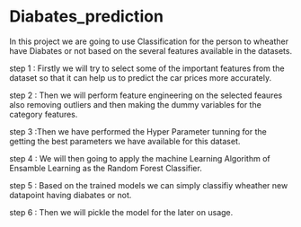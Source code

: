 # Diabates_prediction
 
 In this project we are going to use Classification for the person to wheather have Diabates or not based on the several features available in the datasets.

step 1 : Firstly we will try to select some of the important features from the dataset so that it can help us to predict the car prices more accurately.

step 2 : Then we will perform feature engineering on the selected feaures also removing outliers and then making the dummy variables for the category features.

step 3 :Then we have performed the Hyper Parameter tunning for the getting the best parameters we have available for this dataset.

step 4 : We will then going to apply the machine Learning Algorithm of Ensamble Learning as the Random Forest Classifier.

step 5 : Based on the trained models we can simply classifiy wheather new datapoint having diabates or not.

step 6 : Then we will pickle the model for the later on usage.


